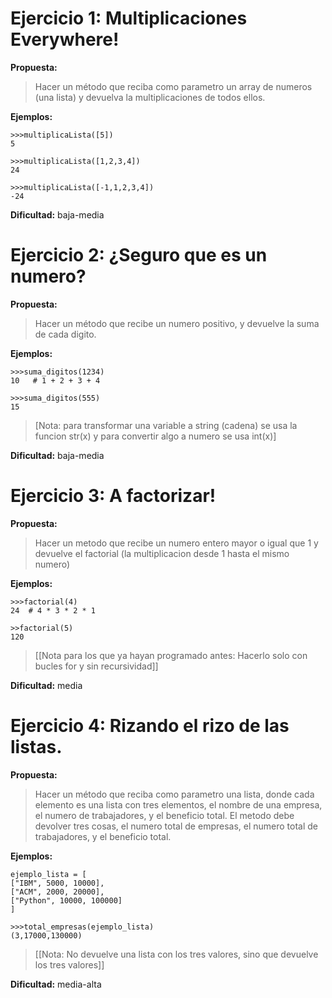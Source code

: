 Ejercicio 1: Multiplicaciones Everywhere!
=============

**Propuesta:** 
>Hacer un método que reciba como parametro un array de numeros (una lista) y devuelva la multiplicaciones de todos ellos.

**Ejemplos:**

	>>>multiplicaLista([5])
	5

	>>>multiplicaLista([1,2,3,4])
	24

	>>>multiplicaLista([-1,1,2,3,4])
    -24


**Dificultad:** baja-media


Ejercicio 2: ¿Seguro que es un numero?
=============

**Propuesta:** 
>Hacer un método que recibe un numero positivo, y devuelve la suma de cada digito.

**Ejemplos:**
	
	>>>suma_digitos(1234)
	10   # 1 + 2 + 3 + 4
	
	>>>suma_digitos(555)
	15


>[Nota: para transformar una variable a string (cadena) se usa la funcion str(x) y para convertir algo a numero se usa int(x)]

**Dificultad:** baja-media


Ejercicio 3: A factorizar!
=============

**Propuesta:**
>Hacer un metodo que recibe un numero entero mayor o igual que 1 y devuelve el factorial (la multiplicacion desde 1 hasta el mismo numero)

**Ejemplos:**

	>>>factorial(4)
	24  # 4 * 3 * 2 * 1

	>>factorial(5)
	120

>[[Nota para los que ya hayan programado antes: Hacerlo solo con bucles for y sin recursividad]]

**Dificultad:** media


Ejercicio 4: Rizando el rizo de las listas.
=============

**Propuesta:**
>Hacer un método que reciba como parametro una lista, donde cada elemento es una lista con tres elementos, el nombre de una empresa, el numero de trabajadores, y el beneficio total.
>El metodo debe devolver tres cosas, el numero total de empresas, el numero total de trabajadores, y el beneficio total.


**Ejemplos:**
	
	ejemplo_lista = [
	["IBM", 5000, 10000],
	["ACM", 2000, 20000],
	["Python", 10000, 100000]
	]

	>>>total_empresas(ejemplo_lista)
	(3,17000,130000)

>[[Nota: No devuelve una lista con los tres valores, sino que devuelve los tres valores]]

**Dificultad:** media-alta

